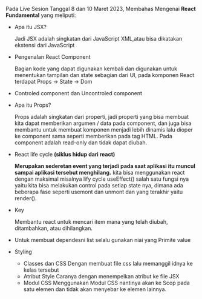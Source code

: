 Pada Live Sesion Tanggal 8 dan 10 Maret 2023, Membahas Mengenai **React Fundamental** yang meliputi:

* Apa itu JSX? 
    
    Jadi JSX adalah singkatan dari JavaScript XML,atau bisa dikatakan ekstensi dari JavaScript



* Pengenalan React Component
    
    Bagian kode yang dapat digunakan kembali dan digunakan untuk menentukan tampilan dan state sebagian dari UI, pada komponen React terdapat Props -> State -> Dom



* Controled component dan Uncontroled component
    


* Apa itu Props?
    
    Props adalah singkatan dari properti, jadi properti yang bisa membuat kita dapat memberikan argumen / data pada component, dan juga bisa membantu untuk membuat komponen menjadi lebih dinamis lalu dioper ke component sama seperti memberikan pada tag HTML. Pada component adalah read-only dan tidak dapat diubah.



* React life cycle **(siklus hidup dari react)**
    
    **Merupakan sederetan event yang terjadi pada saat aplikasi itu muncul sampai aplikasi tersebut menghilang.** 
    kita bisa menggunakan react dengan maksimal misalnya lify cycle useEffect() salah satu fungsi nya yaitu kita bisa melakukan control pada setiap state nya, dimana ada beberapa fase seperti usemont  dan unmont dan yang terakhir yaitu render().



* Key
    
    Membantu react untuk mencari item mana yang telah diubah, ditambahkan, atau dihilangkan.



* Untuk membuat dependesni list selalu gunakan niai yang Primite value



* Styling
    
    * Classes dan CSS
        Dengan membuat file css lalu memanggil idnya ke kelas tersebut
    * Atribut Style 
        Caranya dengan menempelkan atribut ke file JSX
    * Modul CSS 
        Menggunakan Modul CSS nantinya akan ke Scop pada satu elemen dan tidak akan menyebar ke elemen lainnya.